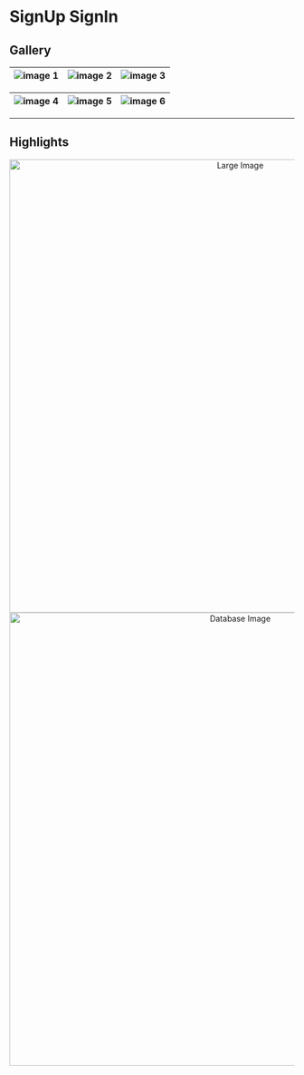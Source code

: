 # **SignUp SignIn**

## **Gallery**

| ![image 1](https://github.com/user-attachments/assets/eeceb1fb-ec29-44b3-8547-21d22e62cbcf) | ![image 2](https://github.com/user-attachments/assets/dea7beb5-c08e-402b-b26d-d3519648bf27) | ![image 3](https://github.com/user-attachments/assets/a7991973-e3b9-4c60-99dc-51f4ba5b1812) |
|------------------------------------------------------------------------------------------------|------------------------------------------------------------------------------------------------|------------------------------------------------------------------------------------------------|

| ![image 4](https://github.com/user-attachments/assets/ae2a143d-34f3-4028-a037-9a2e0fe69632) | ![image 5](https://github.com/user-attachments/assets/3158926a-ee84-4a5e-8dcd-ef9aae9e7d16) | ![image 6](https://github.com/user-attachments/assets/37fda5e8-7e09-4d7f-8d2d-634fcd444996) |
|------------------------------------------------------------------------------------------------|------------------------------------------------------------------------------------------------|------------------------------------------------------------------------------------------------|

---

## **Highlights**

<div align="center">
  <img src="https://github.com/user-attachments/assets/6bc63b74-8dbc-4f77-bef7-1bb7c7c793e2" alt="Large Image" width="800">
  <br>
  <img src="https://github.com/user-attachments/assets/f35bda44-4ef6-4caf-86a6-05467a83afb8" alt="Database Image" width="800">
</div>
